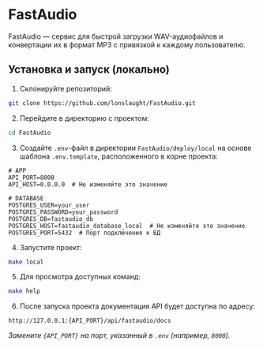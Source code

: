 # FastAudio

FastAudio — сервис для быстрой загрузки WAV-аудиофайлов и конвертации их в формат MP3 с привязкой к каждому пользователю.

## Установка и запуск (локально)

1. Склонируйте репозиторий:

```sh
git clone https://github.com/lonslaught/FastAudio.git
```

2. Перейдите в директорию с проектом:

```sh
cd FastAudio
```

3. Создайте `.env`-файл в директории `FastAudio/deploy/local` на основе шаблона `.env.template`, расположенного в корне проекта:

```env
# APP
API_PORT=8000
API_HOST=0.0.0.0  # Не изменяйте это значение

# DATABASE
POSTGRES_USER=your_user
POSTGRES_PASSWORD=your_password
POSTGRES_DB=fastaudio_db
POSTGRES_HOST=fastaudio_database_local  # Не изменяйте это значение
POSTGRES_PORT=5432  # Порт подключения к БД
```

4. Запустите проект:

```sh
make local
```

5. Для просмотра доступных команд:

```sh
make help
```

6. После запуска проекта документация API будет доступна по адресу:

```
http://127.0.0.1:{API_PORT}/api/fastaudio/docs
```

_Замените `{API_PORT}` на порт, указанный в `.env` (например, `8000`)._
